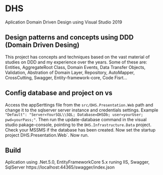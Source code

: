 # DHS
 Aplication Domain Driven Design using Visual Studio 2019
 
 ## Design patterns and concepts using DDD (Domain Driven Desing) 
 This project has concepts and techniques based on the vast material of studies on DDD and my experience over the years.
 Some of these are: Entities, AggregateRoot Class, Domain Events, Data Transfer Objects, Validation, Abstration of Domain Layer,
 Repository, AutoMapper, CrossCutting, Swagger, Entity-framework-core, Code Fisrt...
 
 ## Config database and project on vs
 Access the appSerttings file from the `src/DHS.Presentation.Web` path and change it to the sqlserver server instance and credentials settings.
 Example `"Default": "Server=YourSQL\\SQL; Database=DHSDb; user=yourUser; pwd=yourPass;"`. Then run the update-database command in the visual studio
 pakage-console, pointing to the `DHS.Infrastructure.Data` project. Check your MSSMS if the database has been created. Now set the startup project 
 DHS.Presentation.Web`. Now run.
 
 ## Build
 Aplication using .Net.5.0, EntityFrameworkCore 5.x runing IIS, Swagger, SqlServer
 https://localhost:44365/swagger/index.json
